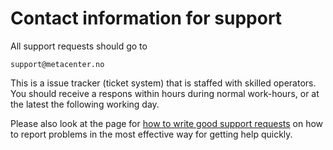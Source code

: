 # Contact information for support

All support requests should go to

    support@metacenter.no

This is a issue tracker (ticket system) that is staffed with skilled operators.
You should receive a respons within hours during normal work-hours, or at the latest the following working day.

Please also look at the page for [how to write good support requests](support/how_to_write_good_support_requests.md) on
how to report problems in the most effective way for getting help quickly.


